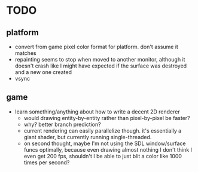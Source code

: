 # TODO

## platform

* convert from game pixel color format for platform. don't assume it matches
* repainting seems to stop when moved to another monitor, although it doesn't
  crash like I might have expected if the surface was destroyed and a new one
  created
* vsync

## game

* learn something/anything about how to write a decent 2D renderer
    + would drawing entity-by-entity rather than pixel-by-pixel be faster?
    + why? better branch prediction?
    + current rendering can easily parallelize though. it's essentially a giant shader,
      but currently running single-threaded.
    + on second thought, maybe I'm not using the SDL window/surface funcs optimally, because
      even drawing almost nothing I don't think I even get 200 fps, shouldn't I be able to just
      blit a color like 1000 times per second?